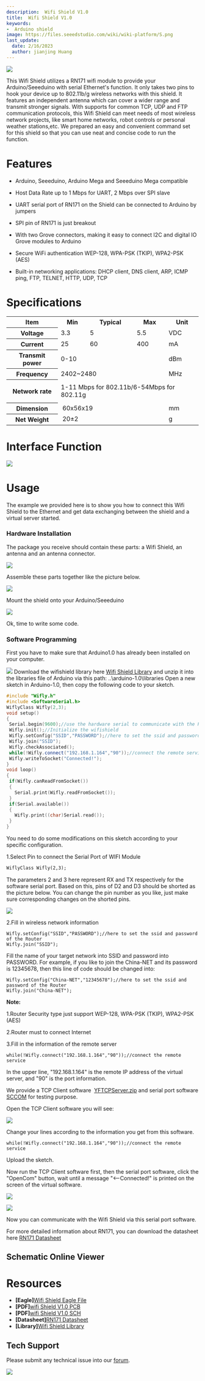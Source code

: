 ```yaml
---
description:  Wifi Shield V1.0
title:  Wifi Shield V1.0
keywords:
-  Arduino shield
image: https://files.seeedstudio.com/wiki/wiki-platform/S.png
last_update:
  date: 2/16/2023
  author: jianjing Huang
---
```


<!-- ---
name:  Wifi Shield V1.0
category: Discontinued
bzurl:
oldwikiname: Wifi_Shield_V1.0
prodimagename:
bzprodimageurl:
surveyurl: https://www.research.net/r/Wifi_Shield_V1-0
sku:
tags:
--- -->

![](https://files.seeedstudio.com/wiki/Wifi_Shield_v1.0/img/Wifishield.jpg)

This Wifi Shield utilizes a RN171 wifi module to provide your Arduino/Seeeduino with serial Ethernet's function. It only takes two pins to hook your device up to 802.11b/g wireless networks with this shield. It features an independent antenna which can cover a wider range and transmit stronger signals. With supports for common TCP, UDP and FTP communication protocols, this Wifi Shield can meet needs of most wireless network projects, like smart home networks, robot controls or personal weather stations,etc. We prepared an easy and convenient command set for this shield so that you can use neat and concise code to run the function.

# Features #

- Arduino, Seeeduino, Arduino Mega and Seeeduino Mega compatible

- Host Data Rate up to 1 Mbps for UART, 2 Mbps over SPI slave

- UART serial port of RN171 on the Shield can be connected to Arduino by jumpers

- SPI pin of RN171 is just breakout

- With two Grove connectors, making it easy to connect I2C and digital IO Grove modules to Arduino

- Secure WiFi authentication WEP-128, WPA-PSK (TKIP), WPA2-PSK (AES)

- Built-in networking applications: DHCP client, DNS client, ARP, ICMP ping, FTP, TELNET, HTTP, UDP, TCP

# Specifications #

<table  cellspacing="0" width="80%">
<tr>
<th scope="col"> Item
</th>
<th scope="col"> Min
</th>
<th scope="col"> Typical
</th>
<th scope="col"> Max
</th>
<th scope="col"> Unit
</th></tr>
<tr>
<th scope="row"> Voltage
</th>
<td> 3.3
</td>
<td> 5
</td>
<td> 5.5
</td>
<td> VDC
</td></tr>
<tr>
<th scope="row"> Current
</th>
<td> 25
</td>
<td> 60
</td>
<td> 400
</td>
<td> mA
</td></tr>
<tr>
<th scope="row"> Transmit power
</th>
<td colspan="3"> 0-10
</td>
<td> dBm
</td></tr>
<tr>
<th scope="row"> Frequency
</th>
<td colspan="3"> 2402~2480
</td>
<td> MHz
</td></tr>
<tr>
<th scope="row">
<p>Network rate<br/>
</p>
</th>
<td colspan="4"> 1-11 Mbps for 802.11b/6-54Mbps for 802.11g
</td></tr>
<tr>
<th scope="row"> Dimension
</th>
<td colspan="3">  60x56x19
</td>
<td> mm
</td></tr>
<tr>
<th scope="row"> Net Weight
</th>
<td colspan="3">  20±2
</td>
<td> g
</td></tr></table>

# Interface Function

![](https://files.seeedstudio.com/wiki/Wifi_Shield_v1.0/img/Wifishield009.jpg)

# Usage #

The example we provided here is to show you how to connect this Wifi Shield to the Ethernet and get data exchanging between the shield and a virtual server started.

### Hardware Installation ###

The package you receive should contain these parts: a Wifi Shield, an antenna and an antenna connector.

![](https://files.seeedstudio.com/wiki/Wifi_Shield_v1.0/img/Wifishield001.jpg)

Assemble these parts together like the picture below.

![](https://files.seeedstudio.com/wiki/Wifi_Shield_v1.0/img/Wifishield002.jpg)

Mount the shield onto your Arduino/Seeeduino

![](https://files.seeedstudio.com/wiki/Wifi_Shield_v1.0/img/Wifishield003.jpg)

Ok, time to write some code.

### Software Programming ###

First you have to make sure that Arduino1.0 has already been installed on your computer.

![](https://files.seeedstudio.com/wiki/Wifi_Shield_v1.0/img/Tb2.jpg)
Download the wifishield library here [Wifi Shield Library](https://github.com/Seeed-Studio/WiFi_Shield) and unzip it into the libraries file of Arduino via this path: ..\arduino-1.0\libraries
Open a new sketch in Arduino-1.0, then copy the following code to your sketch.

```c++
#include "Wifly.h"
#include <SoftwareSerial.h>
WiflyClass Wifly(2,3);
void setup()
{
 Serial.begin(9600);//use the hardware serial to communicate with the PC
 Wifly.init();//Initialize the wifishield
 Wifly.setConfig("SSID","PASSWORD");//here to set the ssid and password of the Router
 Wifly.join("SSID");
 Wifly.checkAssociated();
 while(!Wifly.connect("192.168.1.164","90"));//connect the remote service
 Wifly.writeToSocket("Connected!");
}
void loop()
{
 if(Wifly.canReadFromSocket())
 {
   Serial.print(Wifly.readFromSocket());
 }
 if(Serial.available())
 {
   Wifly.print((char)Serial.read());
 }
}

```

You need to do some modifications on this sketch according to your specific configuration.

1.Select Pin to connect the Serial Port of WIFI Module

```txt
WiflyClass Wifly(2,3);

```

The parameters 2 and 3 here represent RX and TX respectively for the software serial port. Based on this, pins of D2 and D3 should be shorted as the picture below. You can change the pin number as you like, just make sure corresponding changes on the shorted pins.

![](https://files.seeedstudio.com/wiki/Wifi_Shield_v1.0/img/Wifishield004.jpg)

2.Fill in wireless network information

```
Wifly.setConfig("SSID","PASSWORD");//here to set the ssid and password of the Router
Wifly.join("SSID");
```

Fill the name of your target network into SSID and password into PASSWORD. For example, if you like to join the China-NET and its password is 12345678, then this line of code should be changed into:

```
Wifly.setConfig("China-NET","12345678");//here to set the ssid and password of the Router
Wifly.join("China-NET");
```

**Note:**

1.Router Security type just support WEP-128, WPA-PSK (TKIP), WPA2-PSK (AES)

2.Router must to connect Internet

3.Fill in the information of the remote server

```
while(!Wifly.connect("192.168.1.164","90"));//connect the remote service
```

In the upper line, "192.168.1.164" is the remote IP address of the virtual server, and "90" is the port information.

We provide a TCP Client software  [YFTCPServer.zip](https://files.seeedstudio.com/wiki/Wifi_Shield_v1.0/res/YFTCPServer.zip) and serial port software [SCCOM](https://files.seeedstudio.com/wiki/Wifi_Shield_v1.0/res/Sscom32E.zip) for testing purpose.

Open the TCP Client software you will see:

![](https://files.seeedstudio.com/wiki/Wifi_Shield_v1.0/img/Wifishield005.jpg)

Change your lines according to the information you get from this software.

```
while(!Wifly.connect("192.168.1.164","90"));//connect the remote service
```

Upload the sketch.

Now run the TCP Client software first, then the serial port software, click the "OpenCom" button, wait until a message "<--Connected!" is printed on the screen of the virtual software.

![](https://files.seeedstudio.com/wiki/Wifi_Shield_v1.0/img/Wifishield006.jpg)

![](https://files.seeedstudio.com/wiki/Wifi_Shield_v1.0/img/Wifishield007.jpg)

Now you can communicate with the Wifi Shield via this serial port software.

For more detailed information about RN171, you can download the datasheet here [RN171 Datasheet](https://files.seeedstudio.com/wiki/Wifi_Shield_v1.0/res/WiFly-RN-UM.pdf)

## Schematic Online Viewer

<div className="altium-ecad-viewer" data-project-src="https://files.seeedstudio.com/wiki/Wifi_Shield_v1.0/res/Wifi_Shield_Eagle.zip" style={{borderRadius: '0px 0px 4px 4px', height: 500, borderStyle: 'solid', borderWidth: 1, borderColor: 'rgb(241, 241, 241)', overflow: 'hidden', maxWidth: 1280, maxHeight: 700, boxSizing: 'border-box'}}>
</div>

# Resources #

- **[Eagle]**[Wifi Shield Eagle File](https://files.seeedstudio.com/wiki/Wifi_Shield_v1.0/res/Wifi_Shield_Eagle.zip)
- **[PDF]**[wifi Shield V1.0 PCB](https://files.seeedstudio.com/wiki/Wifi_Shield_v1.0/res/wifi%20Shield%20V1.0.pdf)
- **[PDF]**[wifi Shield V1.0 SCH](https://files.seeedstudio.com/wiki/Wifi_Shield_v1.0/res/wifi%20Shield%20V1.0%20SCH.pdf)
- **[Datasheet]**[RN171 Datasheet](https://files.seeedstudio.com/wiki/Wifi_Shield_v1.0/res/WiFly-RN-UM.pdf)
- **[Library]**[Wifi Shield Library](https://github.com/Seeed-Studio/WiFi_Shield)

## Tech Support

Please submit any technical issue into our [forum](https://forum.seeedstudio.com/). <br />
<p style={{textAlign: 'center'}}><a href="https://www.seeedstudio.com/act-4.html?utm_source=wiki&utm_medium=wikibanner&utm_campaign=newproducts" target="_blank"><img src="https://files.seeedstudio.com/wiki/Wiki_Banner/new_product.jpg" /></a></p>
